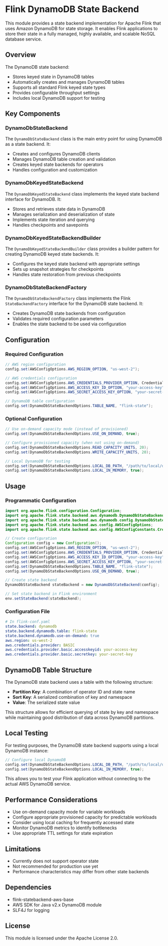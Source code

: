 # Flink DynamoDB State Backend

This module provides a state backend implementation for Apache Flink that uses Amazon DynamoDB for state storage. It enables Flink applications to store their state in a fully managed, highly available, and scalable NoSQL database service.

## Overview

The DynamoDB state backend:

- Stores keyed state in DynamoDB tables
- Automatically creates and manages DynamoDB tables
- Supports all standard Flink keyed state types
- Provides configurable throughput settings
- Includes local DynamoDB support for testing

## Key Components

### DynamoDbStateBackend

The `DynamoDbStateBackend` class is the main entry point for using DynamoDB as a state backend. It:

- Creates and configures DynamoDB clients
- Manages DynamoDB table creation and validation
- Creates keyed state backends for operators
- Handles configuration and customization

### DynamoDbKeyedStateBackend

The `DynamoDbKeyedStateBackend` class implements the keyed state backend interface for DynamoDB. It:

- Stores and retrieves state data in DynamoDB
- Manages serialization and deserialization of state
- Implements state iteration and querying
- Handles checkpoints and savepoints

### DynamoDbKeyedStateBackendBuilder

The `DynamoDbKeyedStateBackendBuilder` class provides a builder pattern for creating DynamoDB keyed state backends. It:

- Configures the keyed state backend with appropriate settings
- Sets up snapshot strategies for checkpoints
- Handles state restoration from previous checkpoints

### DynamoDbStateBackendFactory

The `DynamoDbStateBackendFactory` class implements the Flink `StateBackendFactory` interface for the DynamoDB state backend. It:

- Creates DynamoDB state backends from configuration
- Validates required configuration parameters
- Enables the state backend to be used via configuration

## Configuration

### Required Configuration

```java
// AWS region configuration
config.set(AWSConfigOptions.AWS_REGION_OPTION, "us-west-2");

// AWS credentials configuration
config.set(AWSConfigOptions.AWS_CREDENTIALS_PROVIDER_OPTION, CredentialProvider.BASIC);
config.set(AWSConfigOptions.AWS_ACCESS_KEY_ID_OPTION, "your-access-key");
config.set(AWSConfigOptions.AWS_SECRET_ACCESS_KEY_OPTION, "your-secret-key");

// DynamoDB table configuration
config.set(DynamoDbStateBackendOptions.TABLE_NAME, "flink-state");
```

### Optional Configuration

```java
// Use on-demand capacity mode (instead of provisioned)
config.set(DynamoDbStateBackendOptions.USE_ON_DEMAND, true);

// Configure provisioned capacity (when not using on-demand)
config.set(DynamoDbStateBackendOptions.READ_CAPACITY_UNITS, 20);
config.set(DynamoDbStateBackendOptions.WRITE_CAPACITY_UNITS, 20);

// Local DynamoDB for testing
config.set(DynamoDbStateBackendOptions.LOCAL_DB_PATH, "/path/to/local/dynamodb");
config.set(DynamoDbStateBackendOptions.LOCAL_IN_MEMORY, true);
```

## Usage

### Programmatic Configuration

```java
import org.apache.flink.configuration.Configuration;
import org.apache.flink.state.backend.aws.dynamodb.DynamoDbStateBackend;
import org.apache.flink.state.backend.aws.dynamodb.config.DynamoDbStateBackendOptions;
import org.apache.flink.state.backend.aws.config.AWSConfigOptions;
import org.apache.flink.state.backend.aws.config.AWSConfigConstants.CredentialProvider;

// Create configuration
Configuration config = new Configuration();
config.set(AWSConfigOptions.AWS_REGION_OPTION, "us-west-2");
config.set(AWSConfigOptions.AWS_CREDENTIALS_PROVIDER_OPTION, CredentialProvider.BASIC);
config.set(AWSConfigOptions.AWS_ACCESS_KEY_ID_OPTION, "your-access-key");
config.set(AWSConfigOptions.AWS_SECRET_ACCESS_KEY_OPTION, "your-secret-key");
config.set(DynamoDbStateBackendOptions.TABLE_NAME, "flink-state");
config.set(DynamoDbStateBackendOptions.USE_ON_DEMAND, true);

// Create state backend
DynamoDbStateBackend stateBackend = new DynamoDbStateBackend(config);

// Set state backend in Flink environment
env.setStateBackend(stateBackend);
```

### Configuration File

```yaml
# In flink-conf.yaml
state.backend: dynamodb
state.backend.dynamodb.table: flink-state
state.backend.dynamodb.use-on-demand: true
aws.region: us-west-2
aws.credentials.provider: BASIC
aws.credentials.provider.basic.accesskeyid: your-access-key
aws.credentials.provider.basic.secretkey: your-secret-key
```

## DynamoDB Table Structure

The DynamoDB state backend uses a table with the following structure:

- **Partition Key**: A combination of operator ID and state name
- **Sort Key**: A serialized combination of key and namespace
- **Value**: The serialized state value

This structure allows for efficient querying of state by key and namespace while maintaining good distribution of data across DynamoDB partitions.

## Local Testing

For testing purposes, the DynamoDB state backend supports using a local DynamoDB instance:

```java
// Configure local DynamoDB
config.set(DynamoDbStateBackendOptions.LOCAL_DB_PATH, "/path/to/local/dynamodb");
config.set(DynamoDbStateBackendOptions.LOCAL_IN_MEMORY, true);
```

This allows you to test your Flink application without connecting to the actual AWS DynamoDB service.

## Performance Considerations

- Use on-demand capacity mode for variable workloads
- Configure appropriate provisioned capacity for predictable workloads
- Consider using local caching for frequently accessed state
- Monitor DynamoDB metrics to identify bottlenecks
- Use appropriate TTL settings for state expiration

## Limitations

- Currently does not support operator state
- Not recommended for production use yet
- Performance characteristics may differ from other state backends

## Dependencies

- flink-statebackend-aws-base
- AWS SDK for Java v2.x DynamoDB module
- SLF4J for logging

## License

This module is licensed under the Apache License 2.0.

